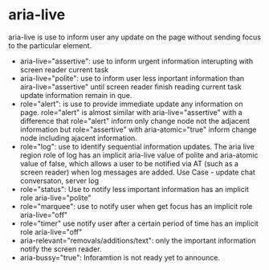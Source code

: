 # aria-live
aria-live is use to inform user any update on the page without sending focus to the particular element.
* aria-live="assertive": use to inform urgent information interupting with screen reader current task
* aria-live="polite": use to inform user less inportant information than aira-live="assertive" until screen reader finish reading current task update information remain in que.
* role="alert": is use to provide immediate update any information on page. role="alert" is almost similar with aria-live="assertive" with a difference that role="alert" inform only change node not the adjacent information but role="assertive" with aria-atomic="true" inform change node including ajacent information.
* role="log": use to identify sequential information updates. The aria live region role of log has an implicit aria-live value of polite and aria-atomic value of false, which allows a user to be notified via AT (such as a screen reader) when log messages are added. Use Case - update chat conversaton, server log
* role="status": Use to notify less important information has an implicit role aria-live="polite"
* role="marquee": use to notify user when get focus has an implicit role aria-live="off"
* role="timer" use notify user after a certain period of time has an implicit role aria-live="off"
* aria-relevant="removals/additions/text": only the important information notify the screen reader.
* aria-bussy="true": Inforamtion is not ready yet to announce.
